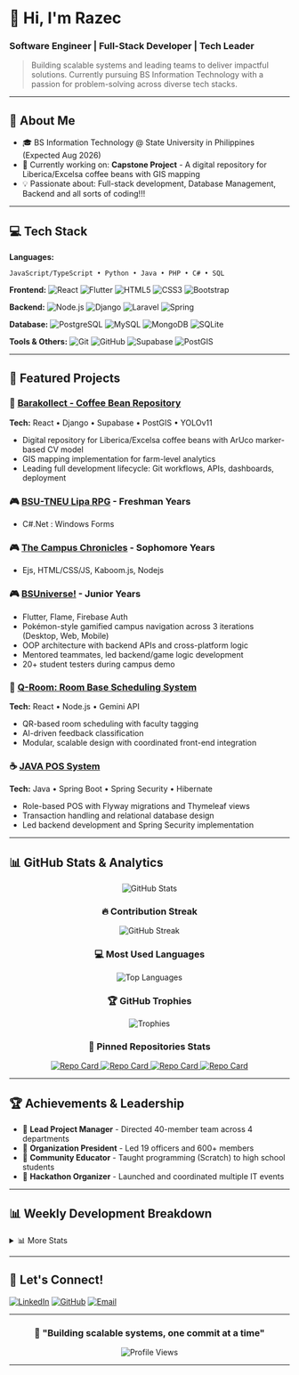 # 👋 Hi, I'm Razec

### Software Engineer | Full-Stack Developer | Tech Leader

> Building scalable systems and leading teams to deliver impactful solutions. Currently pursuing BS Information Technology with a passion for problem-solving across diverse tech stacks.

---

## 🚀 About Me

- 🎓 BS Information Technology @ State University in Philippines (Expected Aug 2026)
- 🌱 Currently working on: **Capstone Project** - A digital repository for Liberica/Excelsa coffee beans with GIS mapping
- 💡 Passionate about: Full-stack development, Database Management, Backend and all sorts of coding!!!

---

## 💻 Tech Stack

**Languages:**
```
JavaScript/TypeScript • Python • Java • PHP • C# • SQL
```

**Frontend:**
![React](https://img.shields.io/badge/React-20232A?style=for-the-badge&logo=react&logoColor=61DAFB)
![Flutter](https://img.shields.io/badge/Flutter-02569B?style=for-the-badge&logo=flutter&logoColor=white)
![HTML5](https://img.shields.io/badge/HTML5-E34F26?style=for-the-badge&logo=html5&logoColor=white)
![CSS3](https://img.shields.io/badge/CSS3-1572B6?style=for-the-badge&logo=css3&logoColor=white)
![Bootstrap](https://img.shields.io/badge/Bootstrap-7952B3?style=for-the-badge&logo=bootstrap&logoColor=white)

**Backend:**
![Node.js](https://img.shields.io/badge/Node.js-339933?style=for-the-badge&logo=nodedotjs&logoColor=white)
![Django](https://img.shields.io/badge/Django-092E20?style=for-the-badge&logo=django&logoColor=white)
![Laravel](https://img.shields.io/badge/Laravel-FF2D20?style=for-the-badge&logo=laravel&logoColor=white)
![Spring](https://img.shields.io/badge/Spring-6DB33F?style=for-the-badge&logo=spring&logoColor=white)

**Database:**
![PostgreSQL](https://img.shields.io/badge/PostgreSQL-316192?style=for-the-badge&logo=postgresql&logoColor=white)
![MySQL](https://img.shields.io/badge/MySQL-4479A1?style=for-the-badge&logo=mysql&logoColor=white)
![MongoDB](https://img.shields.io/badge/MongoDB-47A248?style=for-the-badge&logo=mongodb&logoColor=white)
![SQLite](https://img.shields.io/badge/SQLite-003B57?style=for-the-badge&logo=sqlite&logoColor=white)

**Tools & Others:**
![Git](https://img.shields.io/badge/Git-F05032?style=for-the-badge&logo=git&logoColor=white)
![GitHub](https://img.shields.io/badge/GitHub-181717?style=for-the-badge&logo=github&logoColor=white)
![Supabase](https://img.shields.io/badge/Supabase-3ECF8E?style=for-the-badge&logo=supabase&logoColor=white)
![PostGIS](https://img.shields.io/badge/PostGIS-4169E1?style=for-the-badge&logo=postgresql&logoColor=white)

---

## 🎯 Featured Projects

### 🌾 [Barakollect - Coffee Bean Repository](https://github.com/jrazec/barakollect)
**Tech:** React • Django • Supabase • PostGIS • YOLOv11
- Digital repository for Liberica/Excelsa coffee beans with ArUco marker-based CV model
- GIS mapping implementation for farm-level analytics
- Leading full development lifecycle: Git workflows, APIs, dashboards, deployment

### 🎮 [BSU-TNEU Lipa RPG](https://github.com/jrazec/bsu-tneu_lipa_rpg) - Freshman Years
- C#.Net : Windows Forms
### 🎮 [The Campus Chronicles](https://github.com/jrazec/tcc_web_app) - Sophomore Years
- Ejs, HTML/CSS/JS, Kaboom.js, Nodejs
### 🎮 [BSUniverse!](https://github.com/jrazec/bsu-niverse) - Junior Years
- Flutter, Flame, Firebase Auth
- Pokémon-style gamified campus navigation across 3 iterations (Desktop, Web, Mobile)
- OOP architecture with backend APIs and cross-platform logic
- Mentored teammates, led backend/game logic development
- 20+ student testers during campus demo

### 📅 [Q-Room: Room Base Scheduling System](https://github.com/jrazec/qroom)
**Tech:** React • Node.js • Gemini API
- QR-based room scheduling with faculty tagging
- AI-driven feedback classification
- Modular, scalable design with coordinated front-end integration

### ☕ [JAVA POS System](link-to-repo)
**Tech:** Java • Spring Boot • Spring Security • Hibernate
- Role-based POS with Flyway migrations and Thymeleaf views
- Transaction handling and relational database design
- Led backend development and Spring Security implementation

---

## 📊 GitHub Stats & Analytics

<div align="center">

<p>
  <img src="https://github-readme-stats.vercel.app/api?username=jrazec&show_icons=true&theme=radical&hide_border=true&count_private=true&include_all_commits=true" alt="GitHub Stats" />
</p>

### 🔥 Contribution Streak

<p>
  <img src="https://github-readme-streak-stats.herokuapp.com/?user=jrazec&theme=radical&hide_border=true" alt="GitHub Streak" />
</p>

### 💻 Most Used Languages

<p>
  <img src="https://github-readme-stats.vercel.app/api/top-langs/?username=jrazec&layout=compact&theme=radical&hide_border=true&langs_count=10" alt="Top Languages" />
</p>

### 🏆 GitHub Trophies

<p>
  <img src="https://github-profile-trophy.vercel.app/?username=jrazec&theme=radical&no-frame=true&no-bg=true&row=1&column=7" alt="Trophies" />
</p>

### 📌 Pinned Repositories Stats

<p>
  <a href="https://github.com/jrazec/qroom">
    <img src="https://github-readme-stats.vercel.app/api/pin/?username=jrazec&repo=qroom&theme=radical&hide_border=true" alt="Repo Card" />
  </a>
  <a href="https://github.com/jrazec/bsu-niverse">
    <img src="https://github-readme-stats.vercel.app/api/pin/?username=jrazec&repo=bsu-niverse&theme=radical&hide_border=true" alt="Repo Card" />
  </a>
  <a href="https://github.com/jrazec/tcc_web_app">
    <img src="https://github-readme-stats.vercel.app/api/pin/?username=jrazec&repo=tcc_web_app&theme=radical&hide_border=true" alt="Repo Card" />
  </a>
  <a href="https://github.com/jrazec/bsu-tneu_lipa_rpg">
    <img src="https://github-readme-stats.vercel.app/api/pin/?username=jrazec&repo=bsu-tneu_lipa_rpg&theme=radical&hide_border=true" alt="Repo Card" />
  </a>
</p>

</div>

---

## 🏆 Achievements & Leadership

- 🎯 **Lead Project Manager** - Directed 40-member team across 4 departments
- 👥 **Organization President** - Led 19 officers and 600+ members
- 🏫 **Community Educator** - Taught programming (Scratch) to high school students
- 🚀 **Hackathon Organizer** - Launched and coordinated multiple IT events

---

## 📊 Weekly Development Breakdown

<!--START_SECTION:waka-->
<!--END_SECTION:waka-->

<details>
<summary>📊 More Stats</summary>
<br>


**🐱 My GitHub Data** 

> 📦 125.4 kB Used in GitHub's Storage 
 > 
> 🏆 234 Contributions in the Year 2025
 > 
> 💼 Opted to Hire
 > 
> 📜 23 Public Repositories 
 > 
> 🔑 12 Private Repositories 

</details>

---

## 🤝 Let's Connect!

[![LinkedIn](https://img.shields.io/badge/LinkedIn-0A66C2?style=for-the-badge&logo=linkedin&logoColor=white)](https://linkedin.com/in/jrazec)
[![GitHub](https://img.shields.io/badge/GitHub-181717?style=for-the-badge&logo=github&logoColor=white)](https://github.com/jrazec)
[![Email](https://img.shields.io/badge/Email-D14836?style=for-the-badge&logo=gmail&logoColor=white)](mailto:johnrazeca@gmail.com)

---

<div align="center">

### 💭 "Building scalable systems, one commit at a time"

![Profile Views](https://komarev.com/ghpvc/?username=jrazec&color=blueviolet&style=for-the-badge)

</div>

---
